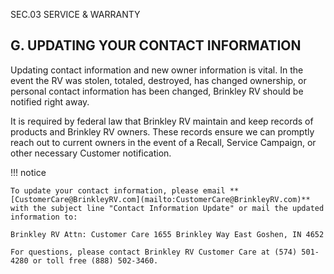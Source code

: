 SEC.03 SERVICE & WARRANTY

## G. UPDATING YOUR CONTACT INFORMATION

Updating contact information and new owner information is vital. In the event the RV was stolen, totaled, destroyed, has changed ownership, or personal contact information has been changed, Brinkley RV should be notified right away.

It is required by federal law that Brinkley RV maintain and keep records of products and Brinkley RV owners. These records ensure we can promptly reach out to current owners in the event of a Recall, Service Campaign, or other necessary Customer notification.

!!! notice

    To update your contact information, please email **[CustomerCare@BrinkleyRV.com](mailto:CustomerCare@BrinkleyRV.com)** with the subject line "Contact Information Update" or mail the updated information to:

    Brinkley RV Attn: Customer Care 1655 Brinkley Way East Goshen, IN 4652

    For questions, please contact Brinkley RV Customer Care at (574) 501-4280 or toll free (888) 502-3460.